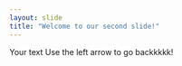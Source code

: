 ```yaml
---
layout: slide
title: "Welcome to our second slide!"
---
```

Your text
Use the left arrow to go backkkkk!

